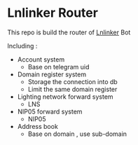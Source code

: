 # Lnlinker Router

This repo is build the router of [Lnlinker](https://t.me/lnlinker_bot) Bot

Including : 

- Account system 
    - Base on telegram uid
- Domain register system
    - Storage the connection into db
    - Limit the same domain register
- Lighting network forward system
    - LNS
- NIP05 forward system
    - NIP05
- Address book
    - Base on domain , use sub-domain
